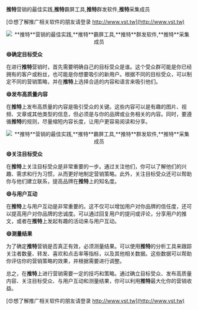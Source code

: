 **推特**营销的最佳实践,**推特**霸屏工具,**推特**群发软件,**推特**采集成员

[😍想了解推广相关软件的朋友请登录 http://www.vst.tw](http://www.vst.tw)

 <center><img src="https://vst.tw/MP4/tuiguang/png/2.png" alt="**推特**营销的最佳实践,**推特**霸屏工具,**推特**群发软件,**推特**采集成员"></center>

**😄确定目标受众**

在进行**推特**营销时，首先需要明确自己的目标受众是谁。这个受众群可能是你已经拥有的客户或粉丝，也可能是你想要吸引的新用户。根据不同的目标受众，可以制定不同的营销策略，并在**推特**上选择合适的内容和语言来吸引他们。

**😄发布高质量内容**

在**推特**上发布高质量的内容是吸引受众的关键。这些内容可以是有趣的图片、视频、文章或其他类型的信息，但必须是与你的品牌或业务相关的内容。同时，要遵循**推特**的规则，尽量缩短内容长度，让用户更容易阅读和分享。

 <center><img src="https://vst.tw/MP4/tuiguang/png/3.png" alt="**推特**营销的最佳实践,**推特**霸屏工具,**推特**群发软件,**推特**采集成员"></center>

**😄关注目标受众**

在**推特**上关注目标受众是非常重要的一步。通过关注他们，你可以了解他们的兴趣、需求和行为习惯，从而更好地制定营销策略。此外，关注目标受众还可以帮助你与他们建立联系，提高品牌在**推特**上的知名度。

**😄与用户互动**

在**推特**上与用户互动是非常重要的。这不仅可以增加用户对你品牌的信任度，还可以提高用户对你品牌的忠诚度。可以通过回复用户的提问或评论，分享用户的推文，或者在**推特**上发起有趣的活动来与用户互动。

**😄测量结果**

为了确定**推特**营销是否真正有效，必须测量结果。可以使用**推特**的分析工具来跟踪关注者数量、转发、喜欢和点击率等指标，以及其他相关数据。这些数据可以帮助你评估你的营销策略的效果，并根据需要进行调整。

总之，在**推特**上进行营销需要一定的技巧和策略。通过确立目标受众、发布高质量内容、关注目标受众、与用户互动和测量结果，你可以利用**推特**最大化你的营销收益。

[😍想了解推广相关软件的朋友请登录 http://www.vst.tw](http://www.vst.tw)



